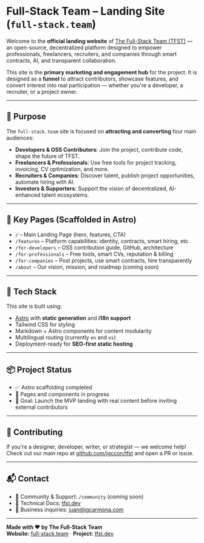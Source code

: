 # Full-Stack Team – Landing Site (`full-stack.team`)

Welcome to the **official landing website** of [The Full-Stack Team (TFST)](https://tfst.dev) — an open-source, decentralized platform designed to empower professionals, freelancers, recruiters, and companies through smart contracts, AI, and transparent collaboration.

This site is the **primary marketing and engagement hub** for the project. It is designed as a **funnel** to attract contributors, showcase features, and convert interest into real participation — whether you're a developer, a recruiter, or a project owner.

---

## 🎯 Purpose

The `full-stack.team` site is focused on **attracting and converting** four main audiences:

- **Developers & OSS Contributors**: Join the project, contribute code, shape the future of TFST.
- **Freelancers & Professionals**: Use free tools for project tracking, invoicing, CV optimization, and more.
- **Recruiters & Companies**: Discover talent, publish project opportunities, automate hiring with AI.
- **Investors & Supporters**: Support the vision of decentralized, AI-enhanced talent ecosystems.

---

## 🧰 Key Pages (Scaffolded in Astro)

- `/` – Main Landing Page (hero, features, CTA)
- `/features` – Platform capabilities: identity, contracts, smart hiring, etc.
- `/for-developers` – OSS contribution guide, GitHub, architecture
- `/for-professionals` – Free tools, smart CVs, reputation & billing
- `/for-companies` – Post projects, use smart contracts, hire transparently
- `/about` – Our vision, mission, and roadmap (coming soon)

---

## 🚀 Tech Stack

This site is built using:

- [Astro](https://astro.build) with **static generation** and **i18n support**
- Tailwind CSS for styling
- Markdown + Astro components for content modularity
- Multilingual routing (currently `en` and `es`)
- Deployment-ready for **SEO-first static hosting**

---

## 📦 Project Status

- ✅ Astro scaffolding completed
- 🔧 Pages and components in progress
- 🎯 Goal: Launch the MVP landing with real content before inviting external contributors

---

## 🤝 Contributing

If you're a designer, developer, writer, or strategist — we welcome help!  
Check out our main repo at [github.com/jgccon/tfst](https://github.com/jgccon/tfst) and open a PR or issue.

---

## 📬 Contact

- 💬 Community & Support: `/community` (coming soon)
- 🧠 Technical Docs: [tfst.dev](https://tfst.dev)
- 📩 Business inquiries: juan@jgcarmona.com

---

**Made with ♥ by The Full-Stack Team**  
**Website:** [full-stack.team](https://full-stack.team) · **Project:** [tfst.dev](https://tfst.dev)

